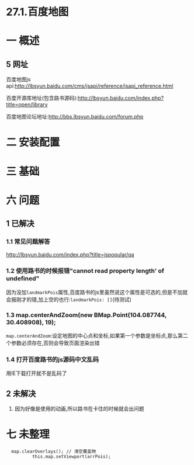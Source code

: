 # 27.1.百度地图
# 一 概述
## 5 网址
百度地图js api:http://lbsyun.baidu.com/cms/jsapi/reference/jsapi_reference.html

百度开源库地址(包含路书源码):http://lbsyun.baidu.com/index.php?title=open/library

百度地图论坛地址:http://bbs.lbsyun.baidu.com/forum.php


# 二 安装配置
# 三 基础
# 六 问题
## 1 已解决
### 1.1 常见问题解答
http://lbsyun.baidu.com/index.php?title=jspopular/qa
### 1.2 使用路书的时候报错"cannot read property length' of undefined"
因为没加`landmarkPois`属性,百度路书的js里虽然说这个属性是可选的,但是不加就会报刚才的错,加上空的也行:`landmarkPois: []`(待测试)
### 1.3 map.centerAndZoom(new BMap.Point(104.087744, 30.408908), 19); 
`map.centerAndZoom`:设定地图的中心点和坐标,如果第一个参数是坐标点,那么第二个参数必须存在,否则会导致页面渲染出错
### 1.4 打开百度路书的js源码中文乱码
用IE下载打开就不是乱码了

## 2 未解决
1. 因为好像是使用的动画,所以路书在卡住的时候就会出问题

# 七 未整理
      map.clearOverlays(); // 清空覆盖物
              this.map.setViewport(arrPois); 